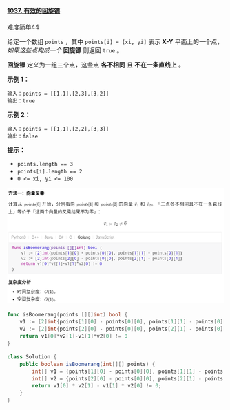 #### [1037. 有效的回旋镖](https://leetcode.cn/problems/valid-boomerang/)

难度简单44

给定一个数组 `points` ，其中 `points[i] = [xi, yi]` 表示 **X-Y** 平面上的一个点，*如果这些点构成一个* **回旋镖** 则返回 `true` 。

**回旋镖** 定义为一组三个点，这些点 **各不相同** 且 **不在一条直线上** 。

 

**示例 1：**

```
输入：points = [[1,1],[2,3],[3,2]]
输出：true
```

**示例 2：**

```
输入：points = [[1,1],[2,2],[3,3]]
输出：false
```

 

**提示：**

- `points.length == 3`
- `points[i].length == 2`
- `0 <= xi, yi <= 100`

![QQ截图20220608091413](images/QQ%E6%88%AA%E5%9B%BE20220608091413.png)

```go
func isBoomerang(points [][]int) bool {
    v1 := [2]int{points[1][0] - points[0][0], points[1][1] - points[0][1]}
    v2 := [2]int{points[2][0] - points[0][0], points[2][1] - points[0][1]}
    return v1[0]*v2[1]-v1[1]*v2[0] != 0
}
```

```java
class Solution {
    public boolean isBoomerang(int[][] points) {
        int[] v1 = {points[1][0] - points[0][0], points[1][1] - points[0][1]};
        int[] v2 = {points[2][0] - points[0][0], points[2][1] - points[0][1]};
        return v1[0] * v2[1] - v1[1] * v2[0] != 0;
    }
}
```

